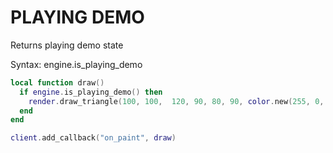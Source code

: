 # PLAYING DEMO

Returns playing demo state

Syntax:	engine.is_playing_demo

```lua
local function draw()
  if engine.is_playing_demo() then
    render.draw_triangle(100, 100,  120, 90, 80, 90, color.new(255, 0, 0))
  end
end

client.add_callback("on_paint", draw)
```
